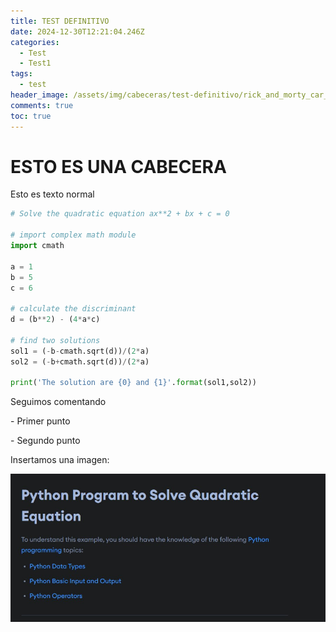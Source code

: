 ```yaml
---
title: TEST DEFINITIVO
date: 2024-12-30T12:21:04.246Z
categories:
  - Test
  - Test1
tags:
  - test
header_image: /assets/img/cabeceras/test-definitivo/rick_and_morty_car_rainbow-wallpaper-1920x1080.jpg
comments: true
toc: true
---
```

# E﻿STO ES UNA CABECERA

E﻿sto es texto normal

```python
# Solve the quadratic equation ax**2 + bx + c = 0

# import complex math module
import cmath

a = 1
b = 5
c = 6

# calculate the discriminant
d = (b**2) - (4*a*c)

# find two solutions
sol1 = (-b-cmath.sqrt(d))/(2*a)
sol2 = (-b+cmath.sqrt(d))/(2*a)

print('The solution are {0} and {1}'.format(sol1,sol2))

```

S﻿eguimos comentando

\-﻿ Primer punto

\-﻿ Segundo punto

I﻿nsertamos una imagen:

![](/assets/img/captura-de-pantalla-2024-12-30-130535.jpg "Titulo de la imagen")